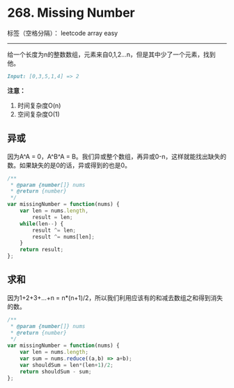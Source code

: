 ﻿# 268. Missing Number

标签（空格分隔）： leetcode array easy

---

给一个长度为n的整数数组，元素来自0,1,2...n，但是其中少了一个元素，找到他。
```md
Input: [0,3,5,1,4] => 2
```

**注意：**
1. 时间复杂度O(n)
2. 空间复杂度O(1)

## 异或
因为A^A = 0，A^B^A = B。我们异或整个数组，再异或0-n，这样就能找出缺失的数。如果缺失的是0的话，异或得到的也是0。

```js
/**
 * @param {number[]} nums
 * @return {number}
 */
var missingNumber = function(nums) {
    var len = nums.length,
        result = len;
    while(len--) {
        result ^= len;
        result ^= nums[len];
    }
    return result;
};
```

## 求和
因为1+2+3+...+n = n*(n+1)/2，所以我们利用应该有的和减去数组之和得到消失的数。

```js
/**
 * @param {number[]} nums
 * @return {number}
 */
var missingNumber = function(nums) {
    var len = nums.length;
    var sum = nums.reduce((a,b) => a+b);
    var shouldSum = len*(len+1)/2;
    return shouldSum - sum;
};
```